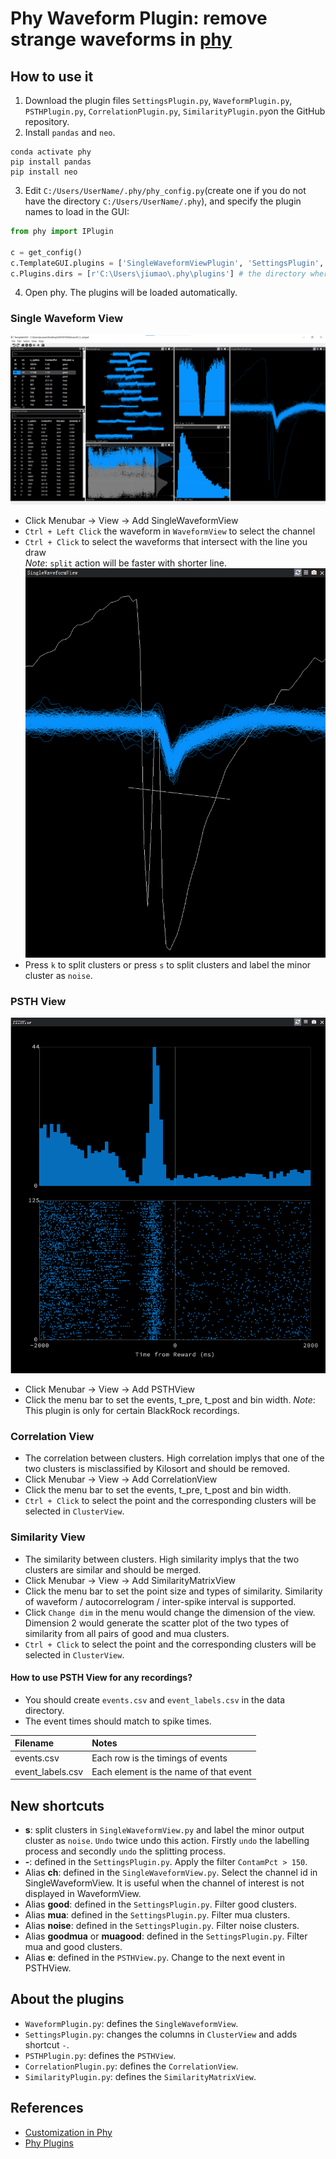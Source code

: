 # Phy Waveform Plugin: remove strange waveforms in [phy](https://github.com/cortex-lab/phy)

## How to use it  
1. Download the plugin files `SettingsPlugin.py`, `WaveformPlugin.py`, `PSTHPlugin.py`, `CorrelationPlugin.py`, `SimilarityPlugin.py`on the GitHub repository. 
2. Install `pandas` and `neo`.  

```
conda activate phy
pip install pandas
pip install neo
```  

3. Edit `C:/Users/UserName/.phy/phy_config.py`(create one if you do not have the directory `C:/Users/UserName/.phy`), and specify the plugin names to load in the GUI:  
```python
from phy import IPlugin

c = get_config()
c.TemplateGUI.plugins = ['SingleWaveformViewPlugin', 'SettingsPlugin', 'PSTHViewPlugin', 'CorrelationViewPlugin', 'SimilarityViewPlugin']  # list of plugin names to load in the TemplateGUI
c.Plugins.dirs = [r'C:\Users\jiumao\.phy\plugins'] # the directory where the plugins are located
```
4. Open phy. The plugins will be loaded automatically.

### Single Waveform View
![](doc/phy.png)
* Click Menubar -> View -> Add SingleWaveformView
* `Ctrl + Left Click` the waveform in `WaveformView` to select the channel
* `Ctrl + Click` to select the waveforms that intersect with the line you draw  
*Note*: `split` action will be faster with shorter line.  
![](doc/SingleWaveformView.png)
* Press `k` to split clusters or press `s` to split clusters and label the minor cluster as `noise`.  

### PSTH View
![](doc/PSTH.png)
* Click Menubar -> View -> Add PSTHView
* Click the menu bar to set the events, t_pre, t_post and bin width.
*Note*: This plugin is only for certain BlackRock recordings.

### Correlation View
* The correlation between clusters. High correlation implys that one of the two clusters is misclassified by Kilosort and should be removed.
* Click Menubar -> View -> Add CorrelationView
* Click the menu bar to set the events, t_pre, t_post and bin width.
* `Ctrl + Click` to select the point and the corresponding clusters will be selected in `ClusterView`.

### Similarity View
* The similarity between clusters. High similarity implys that the two clusters are similar and should be merged.
* Click Menubar -> View -> Add SimilarityMatrixView
* Click the menu bar to set the point size and types of similarity. Similarity of waveform / autocorrelogram / inter-spike interval is supported.
* Click `Change dim` in the menu would change the dimension of the view. Dimension 2 would generate the scatter plot of the two types of similarity from all pairs of good and mua clusters.
* `Ctrl + Click` to select the point and the corresponding clusters will be selected in `ClusterView`.

#### How to use PSTH View for any recordings?  
* You should create `events.csv` and `event_labels.csv` in the data directory.  
* The event times should match to spike times.

| Filename | Notes |
| :------------- | :------------ |
|events.csv      |Each row is the timings of events|
|event_labels.csv|Each element is the name of that event|

## New shortcuts
* **s**: split clusters in `SingleWaveformView.py` and label the minor output cluster as `noise`. `Undo` twice undo this action. Firstly `undo` the labelling process and secondly `undo` the splitting process.
* **-**: defined in the `SettingsPlugin.py`. Apply the filter `ContamPct > 150`.
* Alias **ch**: defined in the `SingleWaveformView.py`. Select the channel id in SingleWaveformView. It is useful when the channel of interest is not displayed in WaveformView.
* Alias **good**: defined in the `SettingsPlugin.py`. Filter good clusters.
* Alias **mua**: defined in the `SettingsPlugin.py`. Filter mua clusters.
* Alias **noise**: defined in the `SettingsPlugin.py`. Filter noise clusters.
* Alias **goodmua** or **muagood**: defined in the `SettingsPlugin.py`. Filter mua and good clusters.
* Alias **e**: defined in the `PSTHView.py`. Change to the next event in PSTHView.

## About the plugins
* `WaveformPlugin.py`: defines the `SingleWaveformView`.
* `SettingsPlugin.py`: changes the columns in `ClusterView` and adds shortcut `-`.
* `PSTHPlugin.py`: defines the `PSTHView`.
* `CorrelationPlugin.py`: defines the `CorrelationView`.
* `SimilarityPlugin.py`: defines the `SimilarityMatrixView`.

## References
* [Customization in Phy](https://github.com/cortex-lab/phy/blob/master/docs/customization.md)
* [Phy Plugins](https://github.com/cortex-lab/phy/blob/master/docs/plugins.md)